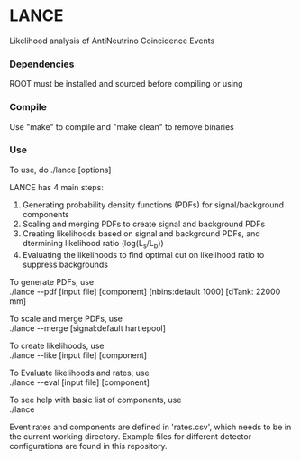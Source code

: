 # LANCE
Likelihood analysis of AntiNeutrino Coincidence Events

### Dependencies
ROOT must be installed and sourced before compiling or using

### Compile

Use "make" to compile and "make clean" to remove binaries

### Use

To use, do ./lance [options]

LANCE has 4 main steps:
1) Generating probability density functions (PDFs) for signal/background components
2) Scaling and merging PDFs to create signal and background PDFs
3) Creating likelihoods based on signal and background PDFs, and dtermining likelihood ratio (log(L<sub>s</sub>/L<sub>b</sub>))
4) Evaluating the likelihoods to find optimal cut on likelihood ratio to suppress backgrounds

To generate PDFs, use<br>
./lance --pdf [input file] [component] [nbins:default 1000] [dTank: 22000 mm]

To scale and merge PDFs, use<br>
./lance --merge [signal:default hartlepool]

To create likelihoods, use<br>
./lance --like [input file] [component]

To Evaluate likelihoods and rates, use<br>
./lance --eval [input file] [component]

To see help with basic list of components, use<br>
./lance

Event rates and components are defined in 'rates.csv', which needs to be in the current working directory. Example files for different detector configurations are found in this repository.
